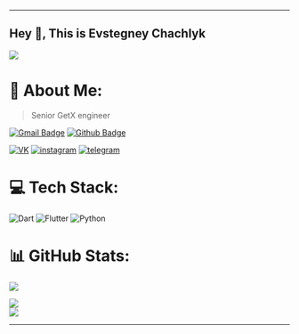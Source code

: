 ----

## Hey 👋, This is Evstegney Chachlyk
![](https://komarev.com/ghpvc/?username=evstegneych)

# 💫 About Me:
> Senior GetX engineer

[![Gmail Badge](https://img.shields.io/badge/-evstegneych@gmail.com-c14438?style=for-the-badge&logo=Gmail&logoColor=white&link=mailto:evstegneych@gmail.com)](mailto:evstegneych@gmail.com) [![Github Badge](https://img.shields.io/badge/-evstegneych-grey?style=for-the-badge&logo=github&logoColor=white&link=https://github.com/evstegneych/)](https://www.github.com/evstegneych/) 

[![VK](https://img.shields.io/badge/VK---?logo=vk&style=for-the-badge&color=7fa7d4)](https://vk.com/e.chachlyk)
[![instagram](https://img.shields.io/badge/instagram---?logo=instagram&style=for-the-badge&color=ffc0cb)](https://www.instagram.com/evstegneych/)
[![telegram](https://img.shields.io/badge/telegram---?logo=telegram&style=for-the-badge&color=ccccff)](https://t.me/evstegneych)

# 💻 Tech Stack:
![Dart](https://img.shields.io/badge/dart-%230175C2.svg?style=for-the-badge&logo=dart&logoColor=white)
![Flutter](https://img.shields.io/badge/Flutter-%2302569B.svg?style=for-the-badge&logo=Flutter&logoColor=white)
![Python](https://img.shields.io/badge/python-3670A0?style=for-the-badge&logo=python&logoColor=ffdd54)

# 📊 GitHub Stats:
![](https://github-readme-streak-stats.herokuapp.com/?user=evstegneych&theme=omni&hide_border=false&border_radius=20)<br/>

![](https://github-readme-stats.vercel.app/api?username=evstegneych&theme=omni&hide_border=false&include_all_commits=false&count_private=true&border_radius=20)<br/>
![](https://github-readme-stats.vercel.app/api/top-langs/?username=evstegneych&theme=omni&hide_border=false&include_all_commits=false&count_private=true&layout=compact&border_radius=20)

----
